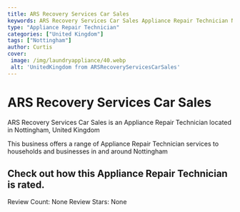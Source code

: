 ```yaml
---
title: ARS Recovery Services Car Sales
keywords: ARS Recovery Services Car Sales Appliance Repair Technician Nottingham United Kingdom 
type: "Appliance Repair Technician"
categories: ["United Kingdom"]
tags: ["Nottingham"]
author: Curtis
cover:
 image: /img/laundryappliance/40.webp
 alt: 'UnitedKingdom from ARSRecoveryServicesCarSales'
---
```


# ARS Recovery Services Car Sales
ARS Recovery Services Car Sales is an Appliance Repair Technician located in Nottingham, United Kingdom

This business offers a range of Appliance Repair Technician services to households and businesses in and around Nottingham

## Check out how this Appliance Repair Technician is rated.
Review Count: None
Review Stars: None
